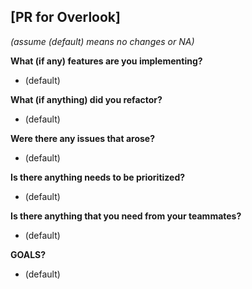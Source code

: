 ## [PR for Overlook]

*(assume (default) means no changes or NA)*

**What (if any) features are you implementing?**

 - (default)

**What (if anything) did you refactor?**

 - (default)

**Were there any issues that arose?**

 - (default)

**Is there anything needs to be prioritized?**

 - (default)

**Is there anything that you need from your teammates?**

 - (default)

**GOALS?**

 - (default)
